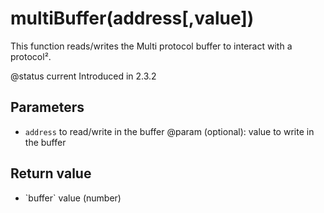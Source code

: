 # multiBuffer(address[,value])



This function reads/writes the Multi protocol buffer to interact with a protocol².

@status current Introduced in 2.3.2


## Parameters

* `address` to read/write in the buffer
@param (optional): value to write in the buffer



## Return value

* \`buffer\` value (number)



